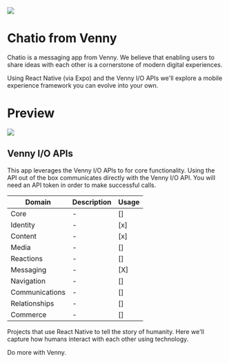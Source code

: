 <img src="https://github.com/withvenny/venny-apps-chatio-reactnative/blob/master/venny-io-apps-cover-Chatio.png">

# Chatio from Venny

Chatio is a messaging app from Venny. We believe that enabling users to share ideas with each other is a cornerstone of modern digital experiences.

Using React Native (via Expo) and the Venny I/O APIs we'll explore a mobile experience framework you can evolve into your own.

# Preview

<img src="https://github.com/withvenny/venny-apis-identity-php/blob/master/venny-apps-chatio-reactnative.gif">

## Venny I/O APIs
This app leverages the Venny I/O APIs to for core functionality. Using the API out of the box communicates directly with the Venny I/O API. You will need an API token in order to make successful calls.

|Domain|Description|Usage|
|-|-|-|
|Core|-|[]|
|Identity|-|[x]|
|Content|-|[x]|
|Media|-|[]|
|Reactions|-|[]|
|Messaging|-|[X]|
|Navigation|-|[]|
|Communications|-|[]|
|Relationships|-|[]|
|Commerce|-|[]|

Projects that use React Native to tell the story of humanity. Here we'll capture how humans interact with each other using technology.

Do more with Venny.
